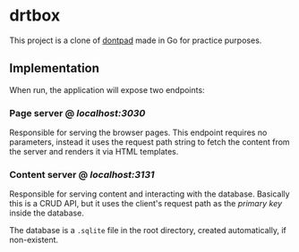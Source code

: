 # drtbox

This project is a clone of [dontpad](https://dontpad.com/) made in Go for practice purposes.

## Implementation

When run, the application will expose two endpoints:
### Page server @ *localhost:3030*
Responsible for serving the browser pages. This endpoint requires no parameters, instead it uses the request path string to fetch the content from the server and renders it via HTML templates.

### Content server @ *localhost:3131*
Responsible for serving content and interacting with the database. Basically this is a CRUD API, but it uses the client's request path as the *primary key* inside the database.

The database is a `.sqlite` file in the root directory, created automatically, if non-existent.
